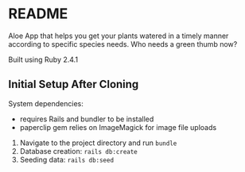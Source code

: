 # README

Aloe App that helps you get your plants watered in a timely manner according to specific species needs. Who needs a green thumb now?

Built using Ruby 2.4.1

## Initial Setup After Cloning
System dependencies:
* requires Rails and bundler to be installed
* paperclip gem relies on ImageMagick for image file uploads

1. Navigate to the project directory and run `bundle`
2. Database creation: `rails db:create`
3. Seeding data: `rails db:seed`
